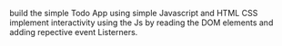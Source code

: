 build the simple Todo App using simple Javascript and HTML CSS
implement interactivity using the Js by reading the DOM elements and adding repective event Listerners.
